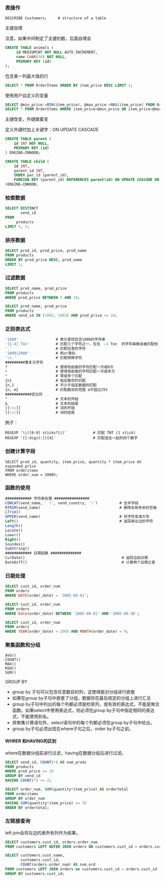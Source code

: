 

### 表操作

```
DESCRIBE Customers;     # structure of a table

```

主键自增

注意，如果中间制定了主键的数，后面自增会

```sql
CREATE TABLE animals (
     id MEDIUMINT NOT NULL AUTO_INCREMENT,
     name CHAR(30) NOT NULL,
     PRIMARY KEY (id)
);
```

包含某一列最大值的行

```sql
SELECT * FROM OrderItems ORDER BY item_price DESC LIMIT 1;
```

使用用户自定义的变量

```sql
SELECT @min_price:=MIN(item_price), @max_price:=MAX(item_price) FROM OrderItems;
SELECT * FROM OrderItems WHERE item_price=@min_price OR item_price=@max_price;
```

主键改变，外键跟着变 

定义外键时加上关键字：ON UPDATE CASCADE

```sql
CREATE TABLE parent (
    id INT NOT NULL,
    PRIMARY KEY (id)
) ENGINE=INNODB;

CREATE TABLE child (
    id INT,
    parent_id INT,
    INDEX par_id (parent_id),
    FOREIGN KEY (parent_id) REFERENCES parent(id) ON UPDATE CASCADE ON DELETE CASCADE
)ENGINE=INNODB;
```

### 检索数据

```sql
SELECT DISTINCT 
       vend_id
FROM
     products
LIMIT 5, 5;
```

### 排序数据

```sql
SELECT prod_id, prod_price, prod_name
FROM products
ORDER BY prod_price DESC, prod_name
LIMIT 1;
```

### 过滤数据

```sql
SELECT prod_name, prod_price
FROM products
WHERE prod_price BETWEEN 5 AND 10;

SELECT prod_name, prod_price
FROM products
WHERE vend_id IN (1002, 1003) AND prod_price >= 10;
```



### 正则表达式

```sql
'1000'                 # 表示查找包含1000的字符串
'[1-4] Ton'            # 匹配几个字符之一，包含 ：4 Ton  的字符串都会被匹配到
'.'                    # 匹配任意的字符
'1000|2000'            # 和or类似
'\\.'                  # 匹配特殊字符
#########重复元字符    
?                      # 使得他前面的字符匹配一次或0次
+                      # 使得他前面的字符匹配一次或多次
*                      # 零或多个匹配
{n}                    # 指定数目的匹配
{n,}                   # 不少于指定数据的匹配
{n, m}                 # 匹配数目的范围 m不超过255
############定位符
^                      # 文本的开始
&                      # 文本的结尾
[[:<:]]                # 词的开始
[[:>:]]                # 词的结尾
```

例子：

```
REGEXP '\\([0-9] sticks?\\)'            # 匹配 TNT (1 stick)   
REGEXP '[[:digit:]]{4}'                 # 匹配连在一起的四个数字
```

### 创建计算字段

```
SELECT prod_id, quantity, item_price, quantity * item_price AS expanded_price
FROM orderitems
WHERE order_num = 20005;
```

### 函数的使用

```sql
############ 字符串处理 ################
CONCAT(vend_name, ' (', vend_country, ')')          # 合并字段  
RTRIM(vend_name)                                    # 删除右侧多余的空格
LTrim()
UPPER(vend_name)                                    # 将字符变成大写
Left()                                              # 返回串左边的字符
Length()
Locate()
Lower()
Right()
Soundex()
SubString()
############ 日期函数 ##############
CurDate()                                            # 返回当前日期
DateDiff()                                           # 计算两个日期之差
```

### 日期处理

```sql
SELECT cust_id, order_num
FROM orders
WHERE DATE(order_date) = '2005-09-01';

SELECT cust_id, order_num
FROM orders
WHERE Date(order_date) BETWEEN '2005-09-01' AND '2005-09-30';

SELECT cust_id, order_num
FROM orders
WHERE YEAR(order_date) = 2005 AND MONTH(order_date) = 9;
```

### 聚集函数和分组

```
AVG()
COUNT()
MAX()
MIN()
SUM()
```

GROUP BY 

- group by 子句可以包含任意数目的列，这使得能对分组进行嵌套
- 如果在group by子句中嵌套了分组，数据将在最后规定的分组上进行汇总
- group by子句中列出的每个列都必须是检索列，或有效的表达式，不能是聚合函数。如果select中使用表达式，则必须在group by子句中指定相同的表达式，不能使用别名。
- 除聚集计算语句外，select语句中的每个列都必须在group by子句中给出。
- group by子句必须出现在where子句之后，order by子句之前。

#### WHRER 和HAVING的区别

where在数据分组前进行过滤，having在数据分组后进行过滤。

```sql
SELECT vend_id, COUNT(*) AS num_prods
FROM products
WHERE prod_price >= 10
GROUP BY vend_id
HAVING COUNT(*) >= 2;
```

```sql
SELECT order_num, SUM(quantity*item_price) AS ordertotal
FROM orderitems
GROUP BY order_num
HAVING SUM(quantity*item_price) >= 50
ORDER BY ordertotal;
```

### 左链接查询

left join会将左边的表所有列作为结果。

```sql
SELECT customers.cust_id, orders.order_num
FROM customers LEFT OUTER JOIN orders ON customers.cust_id = orders.cust_id;
```

```sql
SELECT customers.cust_name,
       customers.cust_id,
       COUNT(orders.order_num) AS num_ord
FROM customers LEFT JOIN orders on customers.cust_id = orders.cust_id
GROUP BY customers.cust_id;
```

